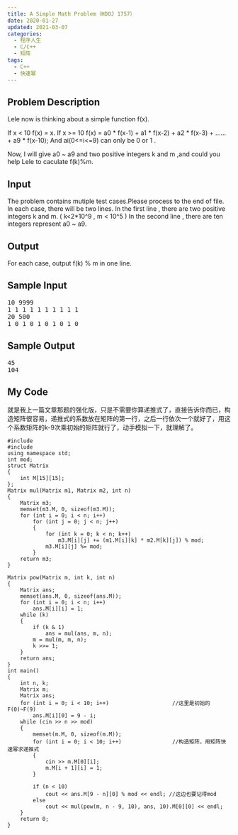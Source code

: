 ```yaml
---
title: A Simple Math Problem（HDOJ 1757）
date: 2020-01-27
updated: 2021-03-07
categories:
  - 程序人生
  - C/C++
  - 矩阵
tags:
  - C++
  - 快速幂
---
```


<h2><strong>Problem Description</strong> </h2>

Lele now is thinking about a simple function f(x).

If x < 10 f(x) = x.
If x >= 10 f(x) = a0 * f(x-1) + a1 * f(x-2) + a2 * f(x-3) + …… + a9 * f(x-10);
And ai(0<=i<=9) can only be 0 or 1 .

Now, I will give a0 ~ a9 and two positive integers k and m ,and could you help Lele to caculate f(k)%m. 

<h2><strong>Input</strong> </h2>

The problem contains mutiple test cases.Please process to the end of file.
In each case, there will be two lines.
In the first line , there are two positive integers k and m. ( k<2*10^9 , m < 10^5 )
In the second line , there are ten integers represent a0 ~ a9. 

<h2><strong>Output</strong> </h2>

For each case, output f(k) % m in one line.

<h2><strong>Sample Input</strong> </h2>

<pre class="wp-block-preformatted">10 9999
1 1 1 1 1 1 1 1 1 1
20 500
1 0 1 0 1 0 1 0 1 0</pre>

<h2><strong>Sample Output</strong> </h2>

<pre class="wp-block-preformatted">45
104</pre>

<h2>My Code</h2>

<p>就是我上一篇文章那题的强化版，只是不需要你算递推式了，直接告诉你而已，构造矩阵很容易，递推式的系数放在矩阵的第一行，之后一行依次一个就好了，用这个系数矩阵的k-9次乘初始的矩阵就行了，动手模拟一下，就理解了。</p>

<pre class="wp-block-code"><code lang="cpp" class="language-cpp line-numbers">#include <iostream>
#include <cstring>
using namespace std;
int mod;
struct Matrix
{
    int M[15][15];
};
Matrix mul(Matrix m1, Matrix m2, int n)
{
    Matrix m3;
    memset(m3.M, 0, sizeof(m3.M));
    for (int i = 0; i < n; i++)
        for (int j = 0; j < n; j++)
        {
            for (int k = 0; k < n; k++)
                m3.M[i][j] += (m1.M[i][k] * m2.M[k][j]) % mod;
            m3.M[i][j] %= mod;
        }
    return m3;
}

Matrix pow(Matrix m, int k, int n)
{
    Matrix ans;
    memset(ans.M, 0, sizeof(ans.M));
    for (int i = 0; i < n; i++)
        ans.M[i][i] = 1;
    while (k)
    {
        if (k & 1)
            ans = mul(ans, m, n);
        m = mul(m, m, n);
        k >>= 1;
    }
    return ans;
}
int main()
{
    int n, k;
    Matrix m;
    Matrix ans;
    for (int i = 0; i < 10; i++)                    //这里是初始的F(0)~F(9)
        ans.M[i][0] = 9 - i;
    while (cin >> n >> mod)
    {
        memset(m.M, 0, sizeof(m.M));
        for (int i = 0; i < 10; i++)                //构造矩阵，用矩阵快速幂求递推式
        {
            cin >> m.M[0][i];
            m.M[i + 1][i] = 1;
        }

        if (n < 10)
            cout << ans.M[9 - n][0] % mod << endl; //这边也要记得mod
        else
            cout << mul(pow(m, n - 9, 10), ans, 10).M[0][0] << endl;
    }
    return 0;
}</code></pre>
